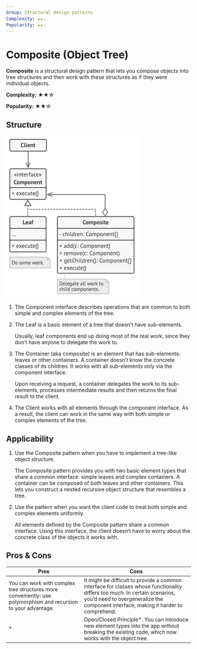 ```yaml
---
Group: Structural design patterns
Complexity: ★★☆
Popularity: ★★☆
---
```

# Composite (Object Tree)

**Composite** is a structural design pattern that lets you compose objects into tree structures and then work with these structures as if they were individual objects.

**Complexity:** ★★☆

**Popularity:** ★★☆

## Structure

![](../../media/composite.png)

1. The Component interface describes operations that are common to both simple and complex elements of the tree.
2. The Leaf is a basic element of a tree that doesn’t have sub-elements. 

    Usually, leaf components end up doing most of the real work, since they don’t have anyone to delegate the work to.

3. The Container (aka composite) is an element that has sub-elements: leaves or other containers. A container doesn’t know the concrete classes of its children. It works with all sub-elements only via the component interface.

    Upon receiving a request, a container delegates the work to its sub-elements, processes intermediate results and then returns the final result to the client.

4. The Client works with all elements through the component interface. As a result, the client can work in the same way with both simple or complex elements of the tree.

## Applicability

1. Use the Composite pattern when you have to implement a tree-like object structure.

    The Composite pattern provides you with two basic element types that share a common interface: simple leaves and complex containers. A container can be composed of both leaves and other containers. This lets you construct a nested recursive object structure that resembles a tree.

2. Use the pattern when you want the client code to treat both simple and complex elements uniformly.

    All elements defined by the Composite pattern share a common interface. Using this interface, the client doesn’t have to worry about the concrete class of the objects it works with.

## Pros & Cons

| Pros                                                                                                           | Cons                                                                                                                                                                                                              |
| -------------------------------------------------------------------------------------------------------------- | ----------------------------------------------------------------------------------------------------------------------------------------------------------------------------------------------------------------- |
| You can work with complex tree structures more conveniently: use polymorphism and recursion to your advantage. | It might be difficult to provide a common interface for classes whose functionality differs too much. In certain scenarios, you’d need to overgeneralize the component interface, making it harder to comprehend. |
| *                                                                                                              | Open/Closed Principle*. You can introduce new element types into the app without breaking the existing code, which now works with the object tree.                                                                |  |